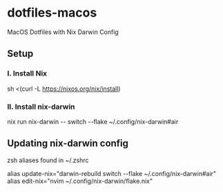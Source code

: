 # dotfiles-macos
MacOS Dotfiles with Nix Darwin Config

## Setup
### I. Install Nix
sh <(curl -L https://nixos.org/nix/install)

### II. Install nix-darwin
nix run nix-darwin -- switch --flake ~/.config/nix-darwin#air

## Updating nix-darwin config
zsh aliases found in ~/.zshrc

alias update-nix="darwin-rebuild switch --flake ~/.config/nix-darwin#air"
alias edit-nix="nvim ~/.config/nix-darwin/flake.nix"

